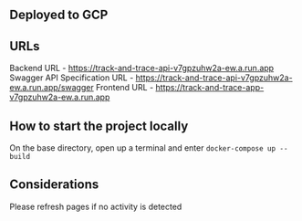 ## Deployed to GCP

## URLs
Backend URL - https://track-and-trace-api-v7gpzuhw2a-ew.a.run.app
Swagger API Specification URL - https://track-and-trace-api-v7gpzuhw2a-ew.a.run.app/swagger
Frontend URL - https://track-and-trace-app-v7gpzuhw2a-ew.a.run.app

## How to start the project locally
On the base directory, open up a terminal and enter `docker-compose up --build`

## Considerations
Please refresh pages if no activity is detected
